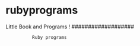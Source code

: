 rubyprograms
============

Little Book and Programs ! 
          ###################
       
       
       
              Ruby programs      
